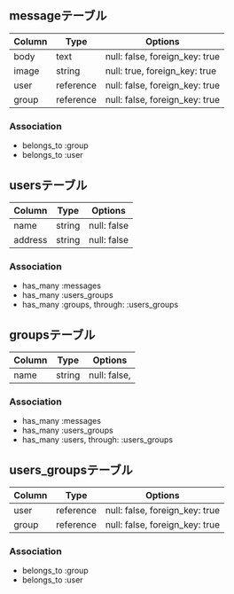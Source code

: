 ## messageテーブル

|Column|Type|Options|
|------|----|-------|
|body|text|null: false, foreign_key: true|
|image|string|null: true, foreign_key: true|
|user|reference|null: false, foreign_key: true|
|group|reference|null: false, foreign_key: true|

### Association
- belongs_to :group
- belongs_to :user


## usersテーブル

|Column|Type|Options|
|------|----|-------|
|name|string|null: false|
|address|string|null: false|

### Association
- has_many :messages
- has_many :users_groups
- has_many :groups, through: :users_groups


## groupsテーブル

|Column|Type|Options|
|------|----|-------|
|name|string|null: false,|

### Association
- has_many :messages
- has_many :users_groups
- has_many :users, through: :users_groups


## users_groupsテーブル

|Column|Type|Options|
|------|----|-------|
|user|reference|null: false, foreign_key: true|
|group|reference|null: false, foreign_key: true|

### Association
- belongs_to :group
- belongs_to :user